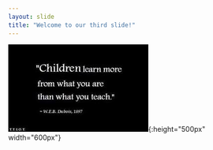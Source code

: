 ```yaml
---
layout: slide
title: "Welcome to our third slide!"
---
```

![](./images/007_children.jpg 'how does it come'){:height="500px" width="600px"}
